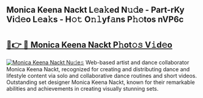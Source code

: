 ## Monica Keena Nackt L𝚎a𝚔ed N𝚞𝚍e - Part-rKy Vi𝚍𝚎o L𝚎a𝚔s - H𝚘𝚝 O𝚗𝚕yf𝚊ns P𝚑𝚘tos nVP6c

# <h2><a href="http://kf7ru5c.oniu.top/?m=Monica+Keena+Nackt">🔗👉 🔴 Monica Keena Nackt P𝚑ot𝚘𝚜 V𝚒d𝚎o</a></h2>

[![Monica Keena Nackt Nu𝚍e𝚜](https://i.imgur.com/0qMVB7G.gif)](http://kf7ru5c.oniu.top/?m=Monica+Keena+Nackt)
Web-based artist and dance collaborator Monica Keena Nackt, recognized for creating and distributing dance and lifestyle content via solo and collaborative dance routines and short videos. Outstanding set designer Monica Keena Nackt, known for their remarkable abilities and achievements in creating visually stunning sets.  
